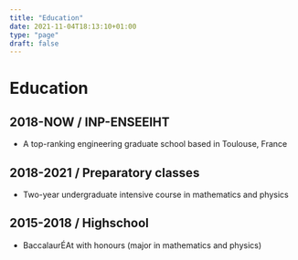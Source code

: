 ```yaml
---
title: "Education"
date: 2021-11-04T18:13:10+01:00
type: "page"
draft: false
---
```


# Education

## 2018-NOW / INP-ENSEEIHT
- A top-ranking engineering graduate school based in Toulouse, France

## 2018-2021 / Preparatory classes
- Two-year undergraduate intensive course in mathematics and physics

## 2015-2018 / Highschool
- BaccalaurÉAt with honours (major in mathematics and physics)